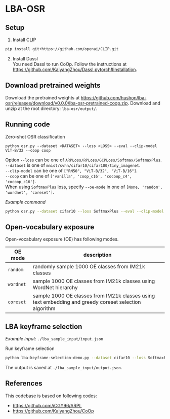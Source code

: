 # LBA-OSR

## Setup

1. Install CLIP  
```bash
pip install git+https://github.com/openai/CLIP.git
```

2. Install Dassl  
You need Dassl to run CoOp. Follow the instructions at <https://github.com/KaiyangZhou/Dassl.pytorch#installation>. 

## Download pretrained weights

Download the pretrained weights at <https://github.com/hushon/lba-osr/releases/download/v0.0.0/lba-osr-pretrained-coop.zip>. 
Download and unzip at the root directory: `lba-osr/output/`.

## Running code

Zero-shot OSR classification

```base
python osr.py --dataset <DATASET> --loss <LOSS> --eval --clip-model ViT-B/32 --coop coop
```

Option `--loss` can be one of `ARPLoss/RPLoss/GCPLoss/Softmax/SoftmaxPlus`. `--dataset` is one of `mnist/svhn/cifar10/cifar100/tiny_imagenet`.  
`--clip-model` can be one of `["RN50", "ViT-B/32", "ViT-B/16"]`.  
`--coop` can be one of `['vanilla', 'coop_c16', 'cocoop_c4', 'cocoop_c16']`.  
When using `SoftmaxPlus` loss, specify `--oe-mode` in one of `[None, 'random', 'wordnet', 'coreset']`.  

*Example command*
```bash
python osr.py --dataset cifar10 --loss SoftmaxPlus --eval --clip-model ViT-B/32 --coop coop_c16 --oe-mode random
```


## Open-vocabulary exposure

Open-vocabulary exposure (OE) has following modes. 

| OE mode | description |
|---|---|
| `random` | randomly sample 1000 OE classes from IM21k classes |
| `wordnet` | sample 1000 OE classes from IM21k classes using WordNet hierarchy |
| `coreset` | sample 1000 OE classes from IM21k classes using text embedding and greedy coreset selection algorithm |


## LBA keyframe selection

*Example input*: `./lba_sample_input/input.json`

Run keyframe selection 
```bash
python lba-keyframe-selection-demo.py --dataset cifar10 --loss SoftmaxPlus --eval --clip-model ViT-B/32 --coop coop_c16 --oe-mode random
```

The output is saved at `./lba_sample_input/output.json`.


## References

This codebase is based on following codes: 
- <https://github.com/iCGY96/ARPL>
- <https://github.com/KaiyangZhou/CoOp>